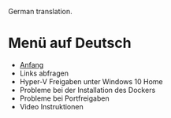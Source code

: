 German translation.

# Menü auf Deutsch
* [Anfang](https://github.com/pi-node/instructions/wiki/(DE)-Anfang)
* Links abfragen
* Hyper-V Freigaben unter Windows 10 Home
* Probleme bei der Installation des Dockers
* Probleme bei Portfreigaben
* Video Instruktionen